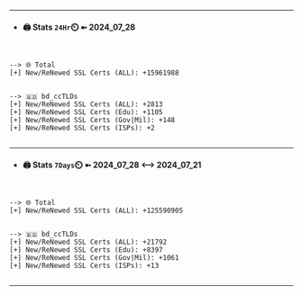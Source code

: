 

---
- #### 🖨️ **Stats** `24Hr`⏲️ ➼ 2024_07_28
```console


--> 🌐 Total
[+] New/ReNewed SSL Certs (ALL): +15961988


--> 🇧🇩 bd_ccTLDs
[+] New/ReNewed SSL Certs (ALL): +2813
[+] New/ReNewed SSL Certs (Edu): +1105
[+] New/ReNewed SSL Certs (Gov|Mil): +148
[+] New/ReNewed SSL Certs (ISPs): +2


```

---
- #### 🖨️ **Stats** `7Days`⏲️ ➼ 2024_07_28 <--> 2024_07_21
```console


--> 🌐 Total
[+] New/ReNewed SSL Certs (ALL): +125590905


--> 🇧🇩 bd_ccTLDs
[+] New/ReNewed SSL Certs (ALL): +21792
[+] New/ReNewed SSL Certs (Edu): +8397
[+] New/ReNewed SSL Certs (Gov|Mil): +1061
[+] New/ReNewed SSL Certs (ISPs): +13


```

---

